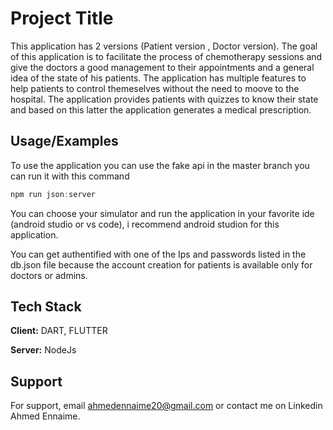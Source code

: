 
# Project Title

This application has 2 versions (Patient version , Doctor version). The goal of this application is to facilitate the process of chemotherapy sessions and give the doctors a good management to their appointments and a general idea of the state of his patients. The application has multiple features to help patients to control themeselves without the need to moove to the hospital. The application provides patients with quizzes to know their state and based on this latter the application generates a medical prescription.


## Usage/Examples
To use the application you can use the fake api in the master branch you can run it with this command

```javascript
npm run json:server
```
You can choose your simulator and run the application in your favorite ide (android studio or vs code), i recommend android studion for this application.

You can get authentified with one of the Ips and passwords listed in the db.json file because the account creation for patients is available only for doctors or admins.

## Tech Stack

**Client:** DART, FLUTTER

**Server:** NodeJs

## Support

For support, email ahmedennaime20@gmail.com or contact me on Linkedin Ahmed Ennaime.

